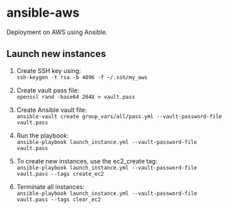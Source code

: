 # ansible-aws
Deployment on AWS using Ansible.

## Launch new instances
1. Create SSH key using:\
`ssh-keygen -t rsa -b 4096 -f ~/.ssh/my_aws`

2. Create vault pass file:\
`openssl rand -base64 2048 > vault.pass`

3. Create Ansible vault file:\
`ansible-vault create group_vars/all/pass.yml --vault-password-file vault.pass`

4. Run the playbook:\
`ansible-playbook launch_instance.yml --vault-password-file vault.pass`

5. To create new instances, use the ec2_create tag:\
`ansible-playbook launch_instance.yml --vault-password-file vault.pass --tags create_ec2`

6. Terminate all instances:\
`ansible-playbook launch_instance.yml --vault-password-file vault.pass --tags clear_ec2`
